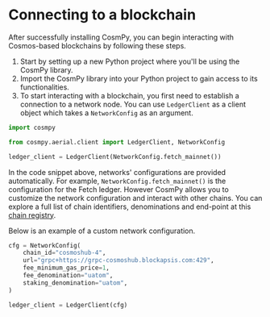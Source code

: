 # Connecting to a blockchain 

After successfully installing CosmPy, you can begin interacting with Cosmos-based blockchains by following these steps.
1. Start by setting up a new Python project where you'll be using the CosmPy library.
2. Import the CosmPy library into your Python project to gain access to its functionalities.
3. To start interacting with a blockchain, you first need to establish a connection to a network node. You can use `LedgerClient` as a client object which takes a `NetworkConfig` as an argument. 


```py
import cosmpy

from cosmpy.aerial.client import LedgerClient, NetworkConfig

ledger_client = LedgerClient(NetworkConfig.fetch_mainnet())

```
In the code snippet above, networks' configurations are provided automatically. For example, `NetworkConfig.fetch_mainnet()` is the configuration for the Fetch ledger. However CosmPy allows you to customize the network configuration and interact with other chains. You can explore a full list of chain identifiers, denominations and end-point at this [chain registry](https://github.com/cosmos/chain-registry/).  

Below is an example of a custom network configuration. 

```py
cfg = NetworkConfig(
    chain_id="cosmoshub-4",
    url="grpc+https://grpc-cosmoshub.blockapsis.com:429",
    fee_minimum_gas_price=1,
    fee_denomination="uatom",
    staking_denomination="uatom",
)

ledger_client = LedgerClient(cfg)
```